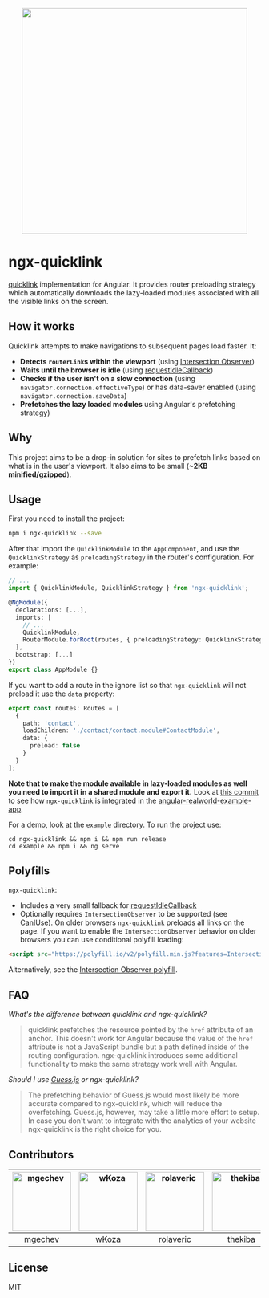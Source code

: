 <p align="center">
  <img src="https://github.com/mgechev/ngx-quicklink/blob/master/logos/logo.png?raw=true" width="450px">
</div>

# ngx-quicklink

[quicklink](https://github.com/GoogleChromeLabs/quicklink) implementation for Angular. It provides router preloading strategy which automatically downloads the lazy-loaded modules associated with all the visible links on the screen.

## How it works

Quicklink attempts to make navigations to subsequent pages load faster. It:

* **Detects `routerLink`s within the viewport** (using [Intersection Observer](https://developer.mozilla.org/en-US/docs/Web/API/Intersection_Observer_API))
* **Waits until the browser is idle** (using [requestIdleCallback](https://developer.mozilla.org/en-US/docs/Web/API/Window/requestIdleCallback))
* **Checks if the user isn't on a slow connection** (using `navigator.connection.effectiveType`) or has data-saver enabled (using `navigator.connection.saveData`)
* **Prefetches the lazy loaded modules** using Angular's prefetching strategy)

## Why

This project aims to be a drop-in solution for sites to prefetch links based on what is in the user's viewport. It also aims to be small (**~2KB minified/gzipped**).

## Usage

First you need to install the project:

```bash
npm i ngx-quicklink --save
```

After that import the `QuicklinkModule` to the `AppComponent`, and use the `QuicklinkStrategy` as `preloadingStrategy` in the router's configuration. For example:

```ts
// ...
import { QuicklinkModule, QuicklinkStrategy } from 'ngx-quicklink';

@NgModule({
  declarations: [...],
  imports: [
    // ...
    QuicklinkModule,
    RouterModule.forRoot(routes, { preloadingStrategy: QuicklinkStrategy }),
  ],
  bootstrap: [...]
})
export class AppModule {}
```

If you want to add a route in the ignore list so that `ngx-quicklink` will not preload it use the `data` property:

```ts
export const routes: Routes = [
  {
    path: 'contact',
    loadChildren: './contact/contact.module#ContactModule',
    data: {
      preload: false
    }
  }
];

```

**Note that to make the module available in lazy-loaded modules as well you need to import it in a shared module and export it.** Look at [this commit](https://github.com/mgechev/angular-realworld-example-app-qucklink/commit/33ea101c7d84bb5ca086f107148bbc958659f83f) to see how `ngx-quicklink` is integrated in the [angular-realworld-example-app](https://github.com/gothinkster/angular-realworld-example-app).

For a demo, look at the `example` directory. To run the project use:

```shell
cd ngx-quicklink && npm i && npm run release
cd example && npm i && ng serve
```

## Polyfills

`ngx-quicklink`:

* Includes a very small fallback for [requestIdleCallback](https://developer.mozilla.org/en-US/docs/Web/API/Window/requestIdleCallback)
* Optionally requires `IntersectionObserver` to be supported (see [CanIUse](https://caniuse.com/#feat=intersectionobserver)). On older browsers `ngx-quicklink` preloads all links on the page. If you want to enable the `IntersectionObserver` behavior on older browsers you can use conditional polyfill loading:

```html
<script src="https://polyfill.io/v2/polyfill.min.js?features=IntersectionObserver"></script>
```

Alternatively, see the [Intersection Observer polyfill](https://github.com/w3c/IntersectionObserver/tree/master/polyfill).

## FAQ

*What's the difference between quicklink and ngx-quicklink?*

>quicklink prefetches the resource pointed by the `href` attribute of an anchor. This doesn't work for Angular because the value of the `href` attribute is not a JavaScript bundle but a path defined inside of the routing configuration. ngx-quicklink introduces some additional functionality to make the same strategy work well with Angular.

*Should I use [Guess.js](https://github.com/guess-js/guess) or ngx-quicklink?*

>The prefetching behavior of Guess.js would most likely be more accurate compared to ngx-quicklink, which will reduce the overfetching. Guess.js, however, may take a little more effort to setup. In case you don't want to integrate with the analytics of your website ngx-quicklink is the right choice for you.

## Contributors

[<img alt="mgechev" src="https://avatars1.githubusercontent.com/u/455023?v=4&s=117" width="117">](https://github.com/mgechev) |[<img alt="wKoza" src="https://avatars2.githubusercontent.com/u/11403260?v=4&s=117" width="117">](https://github.com/wKoza) |[<img alt="rolaveric" src="https://avatars1.githubusercontent.com/u/960670?v=4&s=117" width="117">](https://github.com/rolaveric) |[<img alt="thekiba" src="https://avatars0.githubusercontent.com/u/1910515?v=4&s=117" width="117">](https://github.com/thekiba) |[<img alt="maktarsis" src="https://avatars1.githubusercontent.com/u/21989873?v=4&s=117" width="117">](https://github.com/maktarsis) |
:---: |:---: |:---: |:---: |:---: |
[mgechev](https://github.com/mgechev) |[wKoza](https://github.com/wKoza) |[rolaveric](https://github.com/rolaveric) |[thekiba](https://github.com/thekiba) |[maktarsis](https://github.com/maktarsis) |

## License

MIT
